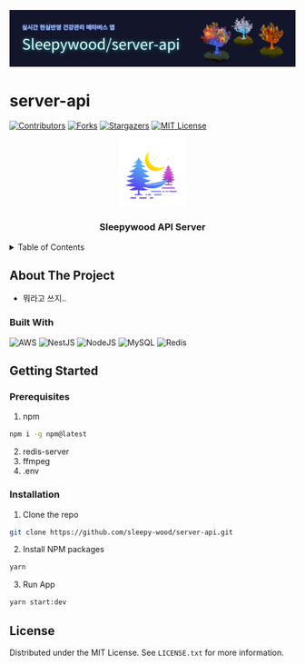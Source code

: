 ![banner](https://github.com/sleepy-wood/server-api/blob/dev/server-api.png)

# server-api

[![Contributors][contributors-shield]][contributors-url]
[![Forks][forks-shield]][forks-url]
[![Stargazers][stars-shield]][stars-url]
[![MIT License][license-shield]][license-url]

<div align="center">
  <a href="https://github.com/sleepy-wood">
    <img src="https://github.com/sleepy-wood/client-web/blob/dev/src/assets/images/logo.png" alt="Logo" width="120" height="120">
  </a>
  <h3 align="center">Sleepywood API Server</h3>
</div>

<!-- TABLE OF CONTENTS -->
<details>
  <summary>Table of Contents</summary>
  <ol>
    <li>
      <a href="#about-the-project">About The Project</a>
      <ul>
        <li><a href="#built-with">Built With</a></li>
      </ul>
    </li>
    <li>
      <a href="#getting-started">Getting Started</a>
      <ul>
        <li><a href="#prerequisites">Prerequisites</a></li>
        <li><a href="#installation">Installation</a></li>
      </ul>
    </li>
    <li><a href="#license">License</a></li>
  </ol>
</details>

<!-- ABOUT THE PROJECT -->
## About The Project

- 뭐라고 쓰지..

### Built With

![AWS](https://img.shields.io/badge/AWS-%23FF9900.svg?style=for-the-badge&logo=amazon-aws&logoColor=white) ![NestJS](https://img.shields.io/badge/nestJS-E0234E?style=for-the-badge&logo=nestJS&logoColor=white) ![NodeJS](https://img.shields.io/badge/node.js-6DA55F?style=for-the-badge&logo=node.js&logoColor=white) ![MySQL](https://img.shields.io/badge/mysql-%2300f.svg?style=for-the-badge&logo=mysql&logoColor=white) ![Redis](https://img.shields.io/badge/redis-%23DD0031.svg?style=for-the-badge&logo=redis&logoColor=white)

<!-- GETTING STARTED -->
## Getting Started

### Prerequisites

1. npm
  ```bash
  npm i -g npm@latest
  ```
2. redis-server
3. ffmpeg
4. .env

### Installation

1. Clone the repo
  ```bash
  git clone https://github.com/sleepy-wood/server-api.git
  ```
2. Install NPM packages
  ```bash
  yarn
  ```
3. Run App
  ```bash
  yarn start:dev
  ```

<!-- LICENSE -->
## License

Distributed under the MIT License. See `LICENSE.txt` for more information.

[contributors-shield]: https://img.shields.io/github/contributors/sleepy-wood/server-api.svg?style=for-the-badge
[contributors-url]: https://github.com/sleepy-wood/server-api/graphs/contributors
[forks-shield]: https://img.shields.io/github/forks/sleepy-wood/server-api.svg?style=for-the-badge
[forks-url]: https://github.com/sleepy-wood/server-api/network/members
[stars-shield]: https://img.shields.io/github/stars/sleepy-wood/server-api.svg?style=for-the-badge
[stars-url]: https://github.com/sleepy-wood/server-api/stargazers
[license-shield]: https://img.shields.io/github/license/sleepy-wood/server-api.svg?style=for-the-badge
[license-url]: https://github.com/sleepy-wood/server-api/blob/master/LICENSE.txt

